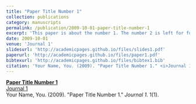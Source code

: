```yaml
---
title: "Paper Title Number 1"
collection: publications
category: manuscripts
permalink: /publication/2009-10-01-paper-title-number-1
excerpt: 'This paper is about the number 1. The number 2 is left for future work.'
date: 2009-10-01
venue: 'Journal 1'
slidesurl: 'http://academicpages.github.io/files/slides1.pdf'
paperurl: 'http://academicpages.github.io/files/paper1.pdf'
bibtexurl: 'http://academicpages.github.io/files/bibtex1.bib'
citation: 'Your Name, You. (2009). "Paper Title Number 1." <i>Journal 1</i>. 1(1).'
---
```


**[Paper Title Number 1](http://academicpages.github.io/files/paper1.pdf)**  
[Journal 1](http://academicpages.github.io/files/paper1.pdf)  
Your Name, You. (2009). "Paper Title Number 1." *Journal 1*. 1(1).
